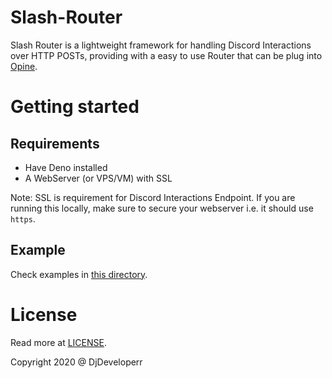 # Slash-Router

Slash Router is a lightweight framework for handling Discord Interactions over HTTP POSTs, providing with a easy to use Router that can be plug into [Opine](https://deno.land/x/opine).

# Getting started

## Requirements

-   Have Deno installed
-   A WebServer (or VPS/VM) with SSL

Note: SSL is requirement for Discord Interactions Endpoint. If you are running this locally, make sure to secure your webserver i.e. it should use `https`.

## Example

Check examples in [this directory](./test).

# License

Read more at [LICENSE](LICENSE).

Copyright 2020 @ DjDeveloperr
